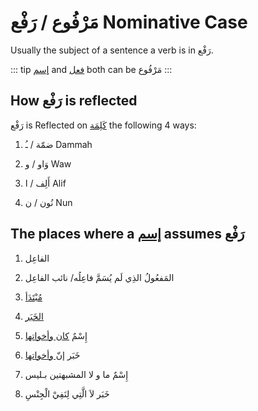# مَرْفُوع / رَفْع Nominative Case 

Usually the subject of a sentence a verb is in رَفْع. 

::: tip
[إسم](/reference/nahw/ism/) and [فعل](/reference/nahw/fil/) both can be مَرْفُوع
:::

## How رَفْع is reflected

رَفْع is Reflected on [كَلِمَة](/reference/nahw/kalimah/) the following 4 ways: 

1. ضمّة / ـُ Dammah

2. وَاو / و Waw
 
3. أَلِف / ا Alif 

4. نُون / ن Nun

## The places where a [إسم](/reference/nahw/ism/) assumes رَفْع

1. الفاعِل

2. المَفعُولُ الذِي لَم يُسَمَّ فاعِلُه/ نائب الفاعِل

3. [مُبْتَدَأ](/reference/nahw/mubtada/)

4. [الخَبَر](/reference/nahw/khabar/)

5. إِسْمٌ [كان وأخواتها](/reference/nahw/kaana_akhawatiha)

6. خَبَر [إنّ وأخواتها](/reference/nahw/inna_akhawatiha)

7. إِسْمٌ ما و لا المشبهتين بـليس 

8. خَبَر لاَ الَّتِي لِنَفِيْ الْجِنْسِ

